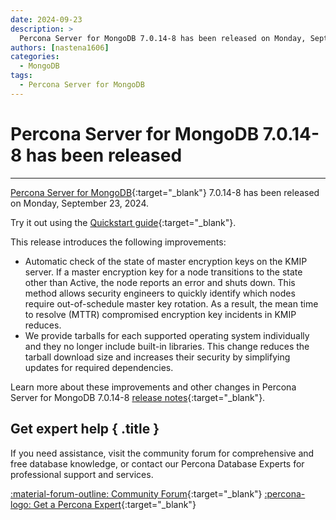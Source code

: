 ```yaml
---
date: 2024-09-23
description: >
  Percona Server for MongoDB 7.0.14-8 has been released on Monday, September 23, 2024.
authors: [nastena1606]
categories:
  - MongoDB
tags:
  - Percona Server for MongoDB
---
```


# Percona Server for MongoDB 7.0.14-8 has been released
---
<!-- more -->

[Percona Server for MongoDB](https://docs.percona.com/percona-server-for-mongodb/7.0/index.html){:target="_blank"} 7.0.14-8 has been released on Monday, September 23, 2024.

Try it out using the [Quickstart guide](https://docs.percona.com/percona-server-for-mongodb/6.0/install/index.html){:target="_blank"}.

This release introduces the following improvements:

* Automatic check of the state of master encryption keys on the KMIP server. If a master encryption key for a node transitions to the state other than Active, the node reports an error and shuts down. This method allows security engineers to quickly identify which nodes require out-of-schedule master key rotation. As a result, the mean time to resolve (MTTR) compromised encryption key incidents in KMIP reduces. 
* We provide tarballs for each supported operating system individually and they no longer include built-in libraries. This change  reduces the tarball download size and increases their security by simplifying updates for required dependencies.


Learn more about these improvements and other changes in Percona Server for MongoDB 7.0.14-8 [release notes](https://docs.percona.com/percona-server-for-mongodb/7.0/release_notes/7.0.14-8.html){:target="_blank"}.

<div data-banner markdown>

## Get expert help { .title }

If you need assistance, visit the community forum for comprehensive and free database knowledge, or contact our Percona Database Experts for professional support and services.

<div class="actions" markdown>

[:material-forum-outline: Community Forum](https://forums.percona.com/){:target="_blank"} [:percona-logo: Get a Percona Expert](https://www.percona.com/about/contact){:target="_blank"}
</div></div>